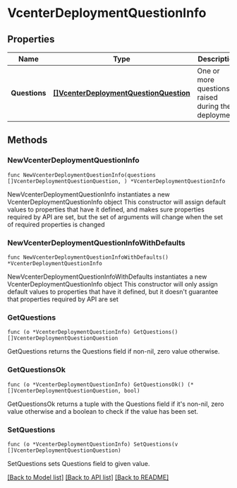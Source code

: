 # VcenterDeploymentQuestionInfo

## Properties

Name | Type | Description | Notes
------------ | ------------- | ------------- | -------------
**Questions** | [**[]VcenterDeploymentQuestionQuestion**](VcenterDeploymentQuestionQuestion.md) | One or more questions raised during the deployment. | 

## Methods

### NewVcenterDeploymentQuestionInfo

`func NewVcenterDeploymentQuestionInfo(questions []VcenterDeploymentQuestionQuestion, ) *VcenterDeploymentQuestionInfo`

NewVcenterDeploymentQuestionInfo instantiates a new VcenterDeploymentQuestionInfo object
This constructor will assign default values to properties that have it defined,
and makes sure properties required by API are set, but the set of arguments
will change when the set of required properties is changed

### NewVcenterDeploymentQuestionInfoWithDefaults

`func NewVcenterDeploymentQuestionInfoWithDefaults() *VcenterDeploymentQuestionInfo`

NewVcenterDeploymentQuestionInfoWithDefaults instantiates a new VcenterDeploymentQuestionInfo object
This constructor will only assign default values to properties that have it defined,
but it doesn't guarantee that properties required by API are set

### GetQuestions

`func (o *VcenterDeploymentQuestionInfo) GetQuestions() []VcenterDeploymentQuestionQuestion`

GetQuestions returns the Questions field if non-nil, zero value otherwise.

### GetQuestionsOk

`func (o *VcenterDeploymentQuestionInfo) GetQuestionsOk() (*[]VcenterDeploymentQuestionQuestion, bool)`

GetQuestionsOk returns a tuple with the Questions field if it's non-nil, zero value otherwise
and a boolean to check if the value has been set.

### SetQuestions

`func (o *VcenterDeploymentQuestionInfo) SetQuestions(v []VcenterDeploymentQuestionQuestion)`

SetQuestions sets Questions field to given value.



[[Back to Model list]](../README.md#documentation-for-models) [[Back to API list]](../README.md#documentation-for-api-endpoints) [[Back to README]](../README.md)


